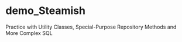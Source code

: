 # demo_Steamish

Practice with Utility Classes, Special-Purpose Repository Methods and More Complex SQL

